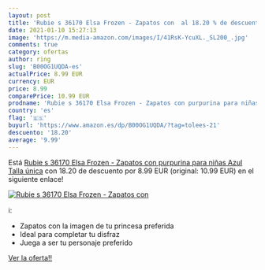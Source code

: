 ```yaml
---
layout: post
title: 'Rubie s 36170 Elsa Frozen - Zapatos con  al 18.20 % de descuento'
date: 2021-01-10 15:27:13
image: 'https://m.media-amazon.com/images/I/41RsK-YcuXL._SL200_.jpg'
comments: true
category: ofertas
author: ring
slug: 'B00OG1UQDA-es'
actualPrice: 8.99 EUR
currency: EUR
price: 8.99
comparePrice: 10.99 EUR
prodname: 'Rubie s 36170 Elsa Frozen - Zapatos con purpurina para niñas  Azul  Talla única'
country: 'es'
flag: '🇪🇸'
buyurl: 'https://www.amazon.es/dp/B00OG1UQDA/?tag=tolees-21'
descuento: '18.20'
average: '9.99'
---
```


Está [Rubie s 36170 Elsa Frozen - Zapatos con purpurina para niñas  Azul  Talla única](https://www.amazon.es/dp/B00OG1UQDA/?tag=tolees-21) con 18.20 de descuento por 8.99 EUR (original: 10.99 EUR) en el siguiente enlace!

[![Rubie s 36170 Elsa Frozen - Zapatos con ](https://m.media-amazon.com/images/I/41RsK-YcuXL._SL200_.jpg)](https://www.amazon.es/dp/B00OG1UQDA/?tag=tolees-21)

ℹ️:

- Zapatos con la imagen de tu princesa preferida
- Ideal para completar tu disfraz
- Juega a ser tu personaje preferido

[Ver la oferta!!](https://www.amazon.es/dp/B00OG1UQDA/?tag=tolees-21)
